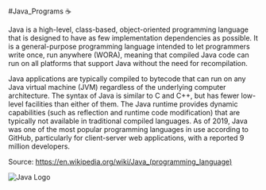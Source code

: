#Java_Programs :coffee:

Java is a high-level, class-based, object-oriented programming language that is designed
to have as few implementation dependencies as possible. It is a general-purpose programming
language intended to let programmers write once, run anywhere (WORA), meaning that
compiled Java code can run on all platforms that support Java without the need for recompilation.

Java applications are typically compiled to bytecode that can run on any Java virtual
machine (JVM) regardless of the underlying computer architecture. The syntax of Java is similar
to C and C++, but has fewer low-level facilities than either of them. The Java runtime provides
dynamic capabilities (such as reflection and runtime code modification) that are typically not
available in traditional compiled languages. As of 2019, Java was one of the most popular
programming languages in use according to GitHub, particularly for client-server web
applications, with a reported 9 million developers.

Source: https://en.wikipedia.org/wiki/Java_(programming_language)

![Java Logo](https://upload.wikimedia.org/wikipedia/en/3/30/Java_programming_language_logo.svg)
